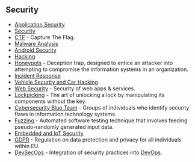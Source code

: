 ## Security

-   [Application Security](https://github.com/paragonie/awesome-appsec#readme)
-   [Security](https://github.com/sbilly/awesome-security#readme)
-   [CTF](https://github.com/apsdehal/awesome-ctf#readme) - Capture The Flag.
-   [Malware Analysis](https://github.com/rshipp/awesome-malware-analysis#readme)
-   [Android Security](https://github.com/ashishb/android-security-awesome#readme)
-   [Hacking](https://github.com/carpedm20/awesome-hacking#readme)
-   [Honeypots](https://github.com/paralax/awesome-honeypots#readme) - Deception trap, designed to entice an attacker into attempting to compromise the information systems in an organization.
-   [Incident Response](https://github.com/meirwah/awesome-incident-response#readme)
-   [Vehicle Security and Car Hacking](https://github.com/jaredthecoder/awesome-vehicle-security#readme)
-   [Web Security](https://github.com/qazbnm456/awesome-web-security#readme) - Security of web apps & services.
-   [Lockpicking](https://github.com/fabacab/awesome-lockpicking#readme) - The art of unlocking a lock by manipulating its components without the key.
-   [Cybersecurity Blue Team](https://github.com/fabacab/awesome-cybersecurity-blueteam#readme) - Groups of individuals who identify security flaws in information technology systems.
-   [Fuzzing](https://github.com/cpuu/awesome-fuzzing#readme) - Automated software testing technique that involves feeding pseudo-randomly generated input data.
-   [Embedded and IoT Security](https://github.com/fkie-cad/awesome-embedded-and-iot-security#readme)
-   [GDPR](https://github.com/bakke92/awesome-gdpr#readme) - Regulation on data protection and privacy for all individuals within EU.
-   [DevSecOps](https://github.com/TaptuIT/awesome-devsecops#readme) - Integration of security practices into [DevOps](https://en.wikipedia.org/wiki/DevOps).